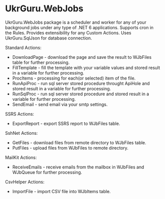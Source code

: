 # UkrGuru.WebJobs

UkrGuru.WebJobs package is a scheduler and worker for any of your background jobs under any type of .NET 6 applications. 
Supports cron in the Rules. Provides extensibility for any Custom Actions. Uses UkrGuru.SqlJson for database connection.

Standard Actions:
- DownloadPage - download the page and save the result to WJbFiles table for further processing.
- FillTemplate - fill the template with your variable values and stored result in a variable for further processing.
- ProcItems - processing for each(or selected) item of the file.
- RunApiProc - run sql server stored procedure throught ApiHole and stored result in a variable for further processing.
- RunSqlProc - run sql server stored procedure and stored result in a variable for further processing.
- SendEmail - send email via your smtp settings.

SSRS Actions:
- ExportReport - export SSRS report to WJbFiles table.

SshNet Actions:
- GetFiles - download files from remote directory to WJbFiles table.
- PutFiles - upload files from WJbFiles to remote directory.

MailKit Actions:
- ReceiveEmails - receive emails from the mailbox in WJbFiles and WJbQueue for further processing.

CsvHelper Actions:
- ImportFile - import CSV file into WJbItems table.